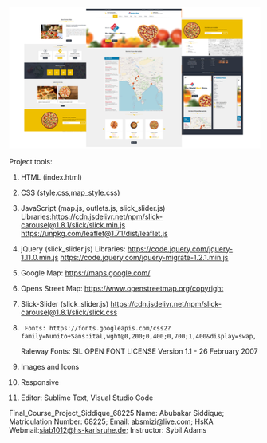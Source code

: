 <p><a target="_blank" rel="noopener noreferrer" href="https://raw.githubusercontent.com/absmizi/Final_Project/main/Website_Demo.png"><img src="https://raw.githubusercontent.com/absmizi/Final_Project/main/Website_Demo.png" style="max-width:100%;"></a></p>


Project tools:

1. 	HTML (index.html)
2.	CSS (style.css,map_style.css)
3.	JavaScript (map.js, outlets.js, slick_slider.js)
		Libraries:https://cdn.jsdelivr.net/npm/slick-carousel@1.8.1/slick/slick.min.js
		https://unpkg.com/leaflet@1.7.1/dist/leaflet.js

4.	jQuery (slick_slider.js)
		Libraries: https://code.jquery.com/jquery-1.11.0.min.js
		https://code.jquery.com/jquery-migrate-1.2.1.min.js
						
5.	Google Map: https://maps.google.com/

6. 	Opens Street Map: https://www.openstreetmap.org/copyright
	
7. 	Slick-Slider (slick_slider.js) 
	https://cdn.jsdelivr.net/npm/slick-carousel@1.8.1/slick/slick.css
	
8.  	Fonts: https://fonts.googleapis.com/css2?family=Nunito+Sans:ital,wght@0,200;0,400;0,700;1,400&display=swap, 
	Raleway Fonts: SIL OPEN FONT LICENSE Version 1.1 - 26 February 2007
	
9.	Images and Icons

10.	Responsive

11.	Editor: Sublime Text, Visual Studio Code


Final_Course_Project_Siddique_68225
Name: Abubakar Siddique;
Matriculation Number: 68225;
Email: absmizi@live.com;
HsKA Webmail:siab1012@hs-karlsruhe.de;
Instructor: Sybil Adams 

